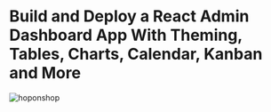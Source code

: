 # Build and Deploy a React Admin Dashboard App With Theming, Tables, Charts, Calendar, Kanban and More
![hoponshop](https://i.ibb.co/W6g39w3/image.png)

